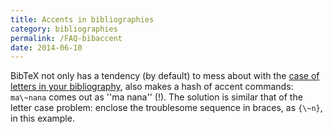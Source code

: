 ```yaml
---
title: Accents in bibliographies
category: bibliographies
permalink: /FAQ-bibaccent
date: 2014-06-10
---
```


BibTeX not only has a tendency (by default) to mess about with the
[case of letters in your bibliography](FAQ-capbibtex),
also makes a hash of accent commands:
`ma\~nana` comes out as ''ma nana'' (!).  The solution is similar that of the letter case problem:
enclose the troublesome sequence in braces, as
`{\~n}`, in this example.

